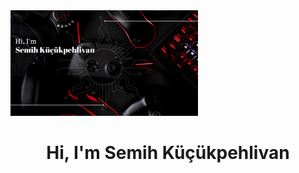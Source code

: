 <img src="https://github.com/Semihkp/Semihkp/blob/main/smhkckphlvn.png?raw=true" width="300" hight="200">

<h1 align="center"> Hi, I'm Semih Küçükpehlivan</h1>
